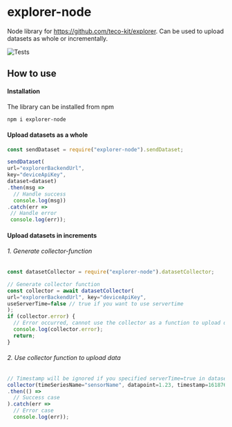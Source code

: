 # explorer-node

Node library for https://github.com/teco-kit/explorer. Can be used to upload datasets as whole or incrementally.

![Tests](https://github.com/teco-kit/explorer-node/actions/workflows/nodeTest.yml/badge.svg)

## How to use

#### Installation
The library can be installed from npm
```bash
npm i explorer-node
```

#### Upload datasets as a whole

```js
const sendDataset = require("explorer-node").sendDataset;

sendDataset(
url="explorerBackendUrl",
key="deviceApiKey",
dataset=dataset)
.then(msg => 
  // Handle success
  console.log(msg))
.catch(err => 
 // Handle error
 console.log(err));
```

#### Upload datasets in increments

###### 1. Generate collector-function
```js
const datasetCollector = require("explorer-node").datasetCollector;

// Generate collector function
const collector = await datasetCollector(
url="explorerBackendUrl", key="deviceApiKey",
useServerTime=false // true if you want to use servertime
);
if (collector.error) {
  // Error occurred, cannot use the collector as a function to upload datasetincrements
  console.log(collector.error);
  return;
}
```
###### 2. Use collector function to upload data

```js
// Timestamp will be ignored if you specified serverTime=true in datasetCollector 
collector(timeSeriesName="sensorName", datapoint=1.23, timestamp=1618760114)
.then(() => 
  // Success case
).catch(err => 
  // Error case
  console.log(err));
```


